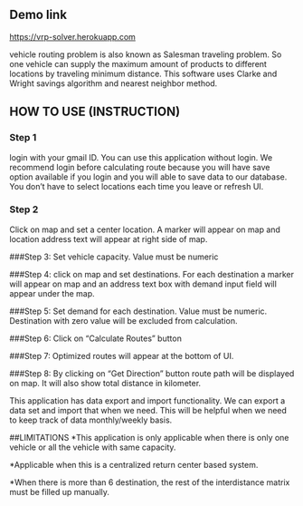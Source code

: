 ## Demo link
https://vrp-solver.herokuapp.com

vehicle routing problem is also known as Salesman traveling problem.
So one vehicle can supply the maximum amount of products to different locations by traveling minimum distance.
This software uses Clarke and Wright savings algorithm and nearest neighbor method.

## HOW TO USE (INSTRUCTION)
### Step 1

login with your gmail ID. You can use this application without login. We recommend login before calculating route because you will have save option available if you login and you will able to save data to our database. You don’t have to select locations each time you leave or refresh UI.

### Step 2
Click on map and set a center location. A marker will appear on map and location address text will appear at right side of map.

###Step 3: 
Set vehicle capacity. Value must be numeric

###Step 4: 
click on map and set destinations. For each destination a marker will appear on map and an address text box with demand input field will appear under the map.

###Step 5: 
Set demand for each destination. Value must be numeric. Destination with zero value will be excluded from calculation.

###Step 6: 
Click on “Calculate Routes” button

###Step 7: 
Optimized routes will appear at the bottom of UI.

###Step 8: 
By clicking on “Get Direction” button route path will be displayed on map. It will also show total distance in kilometer.


This application has data export and import functionality. We can export a data set and import that when we need. This will be helpful when we need to keep track of data monthly/weekly basis.


##LIMITATIONS
*This application is only applicable when there is only one vehicle or all the vehicle with same capacity.

*Applicable when this is a centralized return center based system.

*When there is more than 6 destination, the rest of the interdistance matrix must be filled up manually.

    

